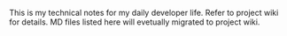 This is my technical notes for my daily developer life. Refer to project wiki for details.
MD files listed here will evetually migrated to project wiki.
